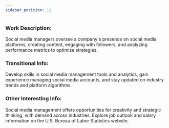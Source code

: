 ```yaml
---
sidebar_position: 11
---
```


### Work Description: 
Social media managers oversee a company's presence on social media platforms, creating content, engaging with followers, and analyzing performance metrics to optimize strategies.
### Transitional Info: 
Develop skills in social media management tools and analytics, gain experience managing social media accounts, and stay updated on industry trends and platform algorithms.
### Other Interesting Info: 
Social media management offers opportunities for creativity and strategic thinking, with demand across industries. Explore job outlook and salary information on the U.S. Bureau of Labor Statistics website.
